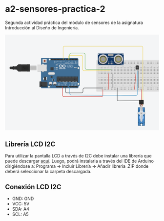 # a2-sensores-practica-2
Segunda actividad práctica del módulo de sensores de la asignatura Introducción al Diseño de Ingeniería.

![](./img/circuito.png)

## Librería LCD I2C
Para utilizar la pantalla LCD a través de I2C debe instalar una librería que puede descargar [aquí](https://codeload.github.com/marcoschwartz/LiquidCrystal_I2C/zip/master). Luego, podrá instalarla a través del IDE de Arduino dirigiéndose a: Programa -> Incluir Librería -> Añadir librería .ZIP donde deberá seleccionar la carpeta descargada.

## Conexión LCD I2C
- GND: GND
- VCC: 5V
- SDA: A4
- SCL: A5

